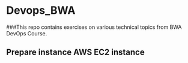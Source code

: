 # Devops_BWA

###This repo contains exercises on various technical topics from BWA DevOps Course. 
 
## Prepare instance AWS EC2 instance 
